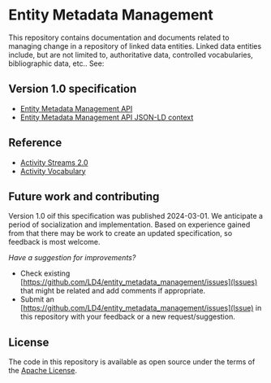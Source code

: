 # Entity Metadata Management

This repository contains documentation and documents related to managing change
in a repository of linked data entities. Linked data entities include, but are
not limited to, authoritative data, controlled vocabularies, bibliographic
data, etc.. See:

## Version 1.0 specification

* [Entity Metadata Management API](https://emm-spec.org/1.0/)
* [Entity Metadata Management API JSON-LD context](https://emm-spec.org/1.0/context.json)

## Reference

* [Activity Streams 2.0](https://www.w3.org/TR/activitystreams-core/)
* [Activity Vocabulary](https://www.w3.org/TR/activitystreams-vocabulary/)

## Future work and contributing

Version 1.0 oif this specification was published 2024-03-01. We anticipate a period of socialization
and implementation. Based on experience gained from that there may be work to create an updated
specification, so feedback is most welcome.

*Have a suggestion for improvements?*  

* Check existing [https://github.com/LD4/entity_metadata_management/issues](Issues) that might be related and add comments if appropriate.
* Submit an [https://github.com/LD4/entity_metadata_management/issues](Issue) in this repository with your feedback or a new request/suggestion.

## License

The code in this repository is available as open source under the terms of the [Apache License](https://www.apache.org/licenses/LICENSE-2.0).
